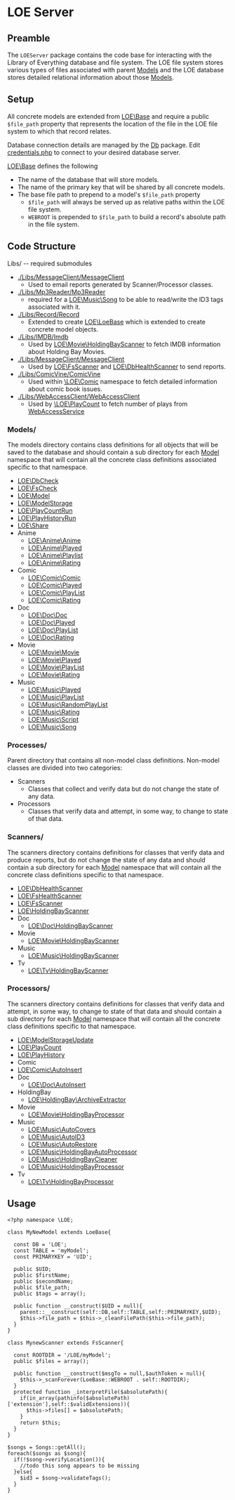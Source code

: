 
# LOE Server

## Preamble

The `LOEServer` package contains the code base for interacting with the Library of Everything database and file system. The LOE file system stores various types of files associated with parent [Models](./Docs/Models/Model.md) and the LOE database stores detailed relational information about those [Models](./Docs/Models/Model.md).

## Setup

All concrete models are extended from [LOE\Base](./Docs/Base.md) and require a public `$file_path` property that represents the location of the file in the LOE file system to which that record relates.

Database connection details are managed by the [Db](https://github.com/outlawdesigns-io/Db) package. Edit [credentials.php](https://github.com/outlawdesigns-io/Db/blob/master/credentials.php) to connect to your desired database server.

[LOE\Base](./Docs/Base.md) defines the following
* The name of the database that will store models.
* The name of the primary key that will be shared by all concrete models.
* The base file path to prepend to a model's `$file_path` property
  * `$file_path` will always be served up as relative paths within the LOE file system.
  * `WEBROOT` is prepended to `$file_path` to build a record's absolute path in the file system.


## Code Structure

Libs/ -- required submodules

 * [./Libs/MessageClient/MessageClient](https://github.com/outlawdesigns-io/MessageClient)
   * Used to email reports generated by Scanner/Processor classes.
 * [./Libs/Mp3Reader/Mp3Reader](https://github.com/outlawdesigns-io/Mp3Reader)
   * required for a [LOE\Music\Song](./Docs/Models/Music/Song.md) to be able to read/write the ID3 tags associated with it.
 * [./Libs/Record/Record](https://github.com/outlawdesigns-io/Record)
   * Extended to create [LOE\LoeBase](./Docs/Base.md) which is extended to create concrete model objects.
 * [./Libs/IMDB/Imdb](https://github.com/outlawdesigns-io/IMDB)
   * Used by [LOE\Movie\HoldingBayScanner](./Docs/Processes/Scanners/Movie/HoldingBayScanner.md) to fetch IMDB information about Holding Bay Movies.
 * [./Libs/MessageClient/MessageClient](https://github.com/outlawdesigns-io/MessageClient)
   * Used by [LOE\FsScanner](./Docs/Processes/Scanners/FsHealthScanner.md) and [LOE\DbHealthScanner](./Docs/Processes/Scanners/DbHealthScanner.md) to send reports.
 * [./Libs/ComicVine/ComicVine](https://github.com/outlawdesigns-io/ComicVine)
   * Used within [\LOE\Comic](./Docs/Models/Comic/Comic.md) namespace to fetch detailed information about comic book issues.
 * [./Libs/WebAccessClient/WebAccessClient](https://github.com/outlawdesigns-io/WebAccessClient)
   * Used by [\LOE\PlayCount](./Docs/Processes/Processors/PlayCount.md) to fetch number of plays from [WebAccessService](https://github.com/outlawdesigns-io/WebAccessService)

### Models/

The models directory contains class definitions for all objects that will be saved to the database and should contain a sub directory for each [Model](./Docs/Models/Model.md) namespace that will contain all the concrete class definitions associated specific to that namespace.

* [LOE\DbCheck](./Docs/Models/DbCheck.md)
* [LOE\FsCheck](./Docs/Models/FsCheck.md)
* [LOE\Model](./Docs/Models/Model.md)
* [LOE\ModelStorage](./Docs/Models/ModelStorage.md)
* [LOE\PlayCountRun](./Docs/Models/PlayCountRun.md)
* [LOE\PlayHistoryRun](./Docs/Models/PlayHistoryRun.md)
* [LOE\Share](./Docs/Models/Share.md)
* Anime
  * [LOE\Anime\Anime](./Docs/Models/Anime/Anime.md)
  * [LOE\Anime\Played](./Docs/Models/Anime/Played.md)
  * [LOE\Anime\Playlist](./Docs/Models/Anime/Playlist.md)
  * [LOE\Anime\Rating](./Docs/Models/Anime/Rating.md)
* Comic
  * [LOE\Comic\Comic](./Docs/Models/Comic/Comic.md)
  * [LOE\Comic\Played](./Docs/Models/Comic/Played.md)
  * [LOE\Comic\PlayList](./Docs/Models/Comic/PlayList.md)
  * [LOE\Comic\Rating](./Docs/Models/Comic/Rating.md)
* Doc
  * [LOE\Doc\Doc](./Docs/Models/Doc/Doc.md)
  * [LOE\Doc\Played](./Docs/Models/Doc/Played.md)
  * [LOE\Doc\PlayList](./Docs/Models/Doc/PlayList.md)
  * [LOE\Doc\Rating](./Docs/Models/Doc/Rating.md)
* Movie
  * [LOE\Movie\Movie](./Docs/Models/Movie/Movie.md)
  * [LOE\Movie\Played](./Docs/Models/Movie/Played.md)
  * [LOE\Movie\PlayList](./Docs/Models/Movie/PlayList.md)
  * [LOE\Movie\Rating](./Docs/Models/Movie/Rating.md)
* Music
  * [LOE\Music\Played](./Docs/Models/Music/Played.md)
  * [LOE\Music\PlayList](./Docs/Models/Music/PlayList.md)
  * [LOE\Music\RandomPlayList](./Docs/Models/Music/RandomPlayList.md)
  * [LOE\Music\Rating](./Docs/Models/Music/Rating.md)
  * [LOE\Music\Script](./Docs/Models/Music/Script.md)
  * [LOE\Music\Song](./Docs/Models/Music/Song.md)


### Processes/
Parent directory that contains all non-model class definitions. Non-model classes are divided into two categories:
* Scanners
  * Classes that collect and verify data but do not change the state of any data.
* Processors
  * Classes that verify data and attempt, in some way, to change to state of that data.    
### Scanners/
The scanners directory contains definitions for classes that verify data and produce reports, but do not change the state of any data and should contain a sub directory for each [Model](./Docs/Models/Model.md) namespace that will contain all the concrete class definitions specific to that namespace.

 * [LOE\DbHealthScanner](./Docs/Processes/Scanners/DbHealthScanner.md)
 * [LOE\FsHealthScanner](./Docs/Processes/Scanners/FsHealthScanner.md)
 * [LOE\FsScanner](./Docs/Processes/Scanners/FsScanner.md)
 * [LOE\HoldingBayScanner](./Docs/Processes/Scanners/HoldingBayScanner.md)
  * Doc
    * [LOE\Doc\HoldingBayScanner](./Docs/Processes/Scanners/Doc/HoldingBayScanner.md)
  * Movie
    * [LOE\Movie\HoldingBayScanner](./Docs/Processes/Scanners/Movie/HoldingBayScanner.md)
   * Music
     * [LOE\Music\HoldingBayScanner](./Docs/Processes/Scanners/Music/HoldingBayScanner.md)
   * Tv
     * [LOE\Tv\HoldingBayScanner](./Docs/Processes/Scanners/Tv/HoldingBayScanner.md)

### Processors/

The scanners directory contains definitions for classes that verify data and attempt, in some way, to change to state of that data and should contain a sub directory for each [Model](./Docs/Models/Model.md) namespace that will contain all the concrete class definitions specific to that namespace.

* [LOE\ModelStorageUpdate](./Docs/Processes/Processors/ModelStorageUpdate.md)
* [LOE\PlayCount](./Docs/Processes/Processors/PlayCount.md)
* [LOE\PlayHistory](./Docs/Processes/Processors/PlayHistory.md)
 *  Comic
   * [LOE\Comic\AutoInsert](./Docs/Processes/Processors/Comic/AutoInsert.md)
 * Doc
   * [LOE\Doc\AutoInsert](./Docs/Processes/Processors/Doc/AutoInsert.md)
 * HoldingBay
   * [LOE\HoldingBay\ArchiveExtractor](./Docs/Processes/Processors/HoldingBay/ArchiveExtractor.md)
 * Movie
   * [LOE\Movie\HoldingBayProcessor](./Docs/Processes/Processors/Movie/HoldingBayProcessor.md)
 * Music
   * [LOE\Music\AutoCovers](./Docs/Processes/Processors/Music/AutoCovers.md)
   * [LOE\Music\AutoID3](./Docs/Processes/Processors/Music/AutoID3.md)
   * [LOE\Music\AutoRestore](./Docs/Processes/Processors/Music/AutoRestore.md)
   * [LOE\Music\HoldingBayAutoProcessor](./Docs/Processes/Processors/Music/HoldingBayAutoProcessor.md)
   * [LOE\Music\HoldingBayCleaner](./Docs/Processes/Processors/Music/HoldingBayCleaner.md)
   * [LOE\Music\HoldingBayProcessor](./Docs/Processes/Processors/Music/HoldingBayProcessor.md)
 * Tv
   * [LOE\Tv\HoldingBayProcessor](./Docs/Processes/Processors/Tv/HoldingBayProcessor.md)



## Usage

```
<?php namespace \LOE;

class MyNewModel extends LoeBase{

  const DB = 'LOE';
  const TABLE = 'myModel';
  const PRIMARYKEY = 'UID';

  public $UID;
  public $firstName;
  public $secondName;
  public $file_path;
  public $tags = array();

  public function __construct($UID = null){
    parent::__construct(self::DB,self::TABLE,self::PRIMARYKEY,$UID);
    $this->file_path = $this->_cleanFilePath($this->file_path);
  }
}

class MynewScanner extends FsScanner{

  const ROOTDIR = '/LOE/myModel';
  public $files = array();

  public function __construct($msgTo = null,$authToken = null){
    $this->_scanForever(LoeBase::WEBROOT . self::ROOTDIR);
  }
  protected function _interpretFile($absolutePath){
    if(in_array(pathinfo($absolutePath)['extension'],self::$validExtensions)){
      $this->files[] = $absolutePath;
    }
    return $this;
  }
}

$songs = Songs::getAll();
foreach($songs as $song){
  if(!$song->verifyLocation()){
    //todo this song appears to be missing
  }else{
    $id3 = $song->validateTags();
  }
}

```
